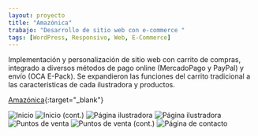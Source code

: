```yaml
---
layout: proyecto
title: "Amazónica"
trabajo: "Desarrollo de sitio web con e-commerce "
tags: [WordPress, Responsivo, Web, E-Commerce]
---
```


Implementación y personalización de sitio web con carrito de compras, integrado a diversos métodos de pago online (MercadoPago y PayPal) y envío (OCA E-Pack). Se expandieron las funciones del carrito tradicional a las características de cada ilustradora y productos.  

[Amazónica](http://www.amazonica.com.ar/){:target="_blank"}

<div class="fotorama" data-fit="cover">
	<img src="{{ site.baseurl }}/img/2016_amazonica1" alt="Inicio" />
	<img src="{{ site.baseurl }}/img/2016_amazonica2" alt="Inicio (cont.)" />
	<img src="{{ site.baseurl }}/img/2016_amazonica3" alt="Página ilustradora" />
	<img src="{{ site.baseurl }}/img/2016_amazonica4" alt="Página ilustradora" />
	<img src="{{ site.baseurl }}/img/2016_amazonica5" alt="Puntos de venta" />
	<img src="{{ site.baseurl }}/img/2016_amazonica6" alt="Puntos de venta (cont.)" />
	<img src="{{ site.baseurl }}/img/2016_amazonica7" alt="Página de contacto" />
</div>
